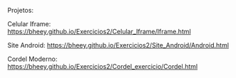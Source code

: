 Projetos:

Celular Iframe: https://bheey.github.io/Exercicios2/Celular_Iframe/Iframe.html

Site Android: https://bheey.github.io/Exercicios2/Site_Android/Android.html

Cordel Moderno: https://bheey.github.io/Exercicios2/Cordel_exercicio/Cordel.html

